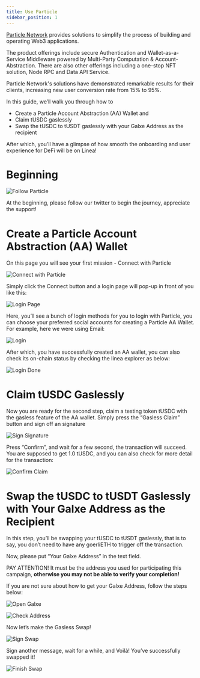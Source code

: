 ```yaml
---
title: Use Particle
sidebar_position: 1
---
```


[Particle Network](https://particle.network/) provides solutions to simplify the process of building and operating Web3 applications.

The product offerings include secure Authentication and Wallet-as-a-Service Middleware powered by Multi-Party Computation & Account-Abstraction. There are also other offerings including a one-stop NFT solution, Node RPC and Data API Service.

Particle Network's solutions have demonstrated remarkable results for their clients, increasing new user conversion rate from 15% to 95%.

In this guide, we’ll walk you through how to
- Create a Particle Account Abstraction (AA) Wallet and
- Claim tUSDC gaslessly
- Swap the tUSDC to tUSDT gaslessly with your Galxe Address as the recipient

After which, you’ll have a glimpse of how smooth the onboarding and user experience for DeFi will be on Linea!

# Beginning
![Follow Particle](../../assets/particle/11.png)

At the beginning, please follow our twitter to begin the journey, appreciate the support!

# Create a Particle Account Abstraction (AA) Wallet

On this page you will see your first mission - Connect with Particle

![Connect with Particle](../../assets/particle/01.png)

Simply click the Connect button and a login page will pop-up in front of you like this:

![Login Page](../../assets/particle/02.png)

Here, you’ll see a bunch of login methods for you to login with Particle, you can choose your preferred social accounts for creating a Particle AA Wallet. For example, here we were using Email:

![Login](../../assets/particle/03.png)

After which, you have successfully created an AA wallet, you can also check its on-chain status by checking the linea explorer as below:

![Login Done](../../assets/particle/04.png)

# Claim tUSDC Gaslessly

Now you are ready for the second step, claim a testing token tUSDC with the gasless feature of the AA wallet. Simply press the “Gasless Claim” button and sign off an signature

![Sign Signature](../../assets/particle/05.png)

Press “Confirm”, and wait for a few second, the transaction will succeed. You are supposed to get 1.0 tUSDC, and you can also check for more detail for the transaction:

![Confirm Claim](../../assets/particle/06.png)

# Swap the tUSDC to tUSDT Gaslessly with Your Galxe Address as the Recipient

In this step, you’ll be swapping your tUSDC to tUSDT gaslessly, that is to say, you don’t need to have any goerliETH to trigger off the transaction.

Now, please put “Your Galxe Address” in the text field.

PAY ATTENTION! It must be the address you used for participating this campaign, **otherwise you may not be able to verify your completion!**

If you are not sure about how to get your Galxe Address, follow the steps below:

![Open Galxe](../../assets/particle/07.png)

![Check Address](../../assets/particle/08.png)

Now let’s make the Gasless Swap!

![Sign Swap](../../assets/particle/09.png)

Sign another message, wait for a while, and Voilà! You’ve successfully swapped it!

![Finish Swap](../../assets/particle/10.png)